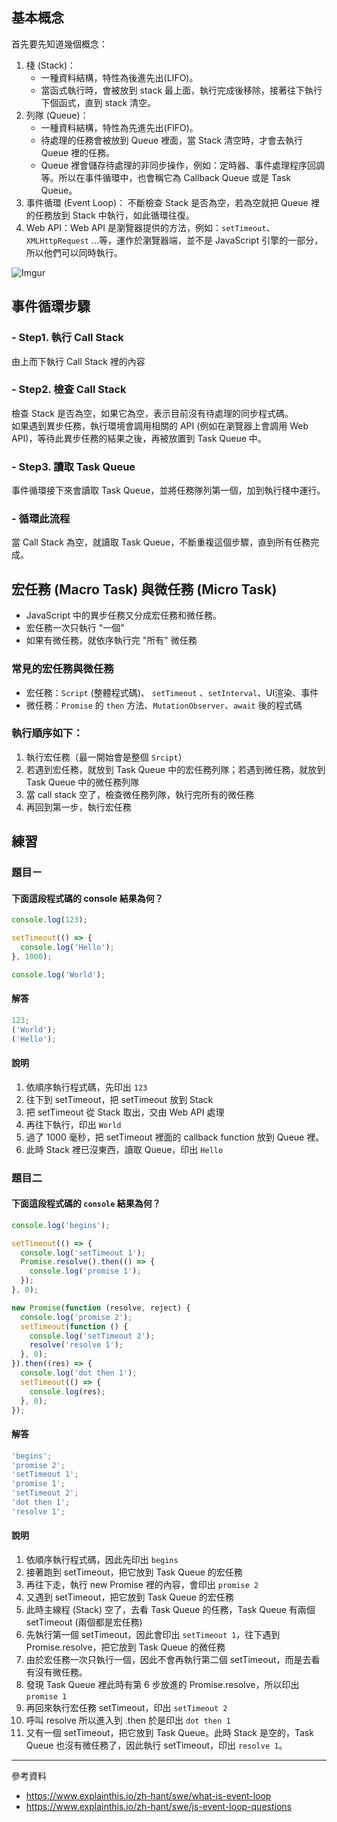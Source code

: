 ## 基本概念

首先要先知道幾個概念：

1. 棧 (Stack)：
   - 一種資料結構，特性為後進先出(LIFO)。
   - 當函式執行時，會被放到 stack 最上面，執行完成後移除，接著往下執行下個函式，直到 stack 清空。
2. 列隊 (Queue)：
   - 一種資料結構，特性為先進先出(FIFO)。
   - 待處理的任務會被放到 Queue 裡面，當 Stack 清空時，才會去執行 Queue 裡的任務。
   - Queue 裡會儲存待處理的非同步操作，例如：定時器、事件處理程序回調等。所以在事件循環中，也會稱它為 Callback Queue 或是 Task Queue。
3. 事件循環 (Event Loop)：
   不斷檢查 Stack 是否為空，若為空就把 Queue 裡的任務放到 Stack 中執行，如此循環往復。
4. Web API：Web API 是瀏覽器提供的方法，例如：`setTimeout`、`XMLHttpRequest` ...等，運作於瀏覽器端，並不是 JavaScript 引擎的一部分，所以他們可以同時執行。

![Imgur](https://i.imgur.com/0EyLg6m.jpg)

## 事件循環步驟

### - Step1. 執行 Call Stack

由上而下執行 Call Stack 裡的內容

### - Step2. 檢查 Call Stack

檢查 Stack 是否為空，如果它為空，表示目前沒有待處理的同步程式碼。\
如果遇到異步任務，執行環境會調用相關的 API (例如在瀏覽器上會調用 Web API)，等待此異步任務的結果之後，再被放置到 Task Queue 中。

### - Step3. 讀取 Task Queue

事件循環接下來會讀取 Task Queue，並將任務隊列第一個，加到執行棧中運行。

### - 循環此流程

當 Call Stack 為空，就讀取 Task Queue，不斷重複這個步驟，直到所有任務完成。

## 宏任務 (Macro Task) 與微任務 (Micro Task)

- JavaScript 中的異步任務又分成宏任務和微任務。
- 宏任務一次只執行 "一個"
- 如果有微任務，就依序執行完 "所有" 微任務

### 常見的宏任務與微任務

- 宏任務：`Script` (整體程式碼)、 `setTimeout` 、`setInterval`、UI渲染、事件
- 微任務：`Promise` 的 `then` 方法、`MutationObserver`、`await` 後的程式碼

### 執行順序如下：

1. 執行宏任務（最一開始會是整個 `Srcipt`）
2. 若遇到宏任務，就放到 Task Queue 中的宏任務列隊；若遇到微任務，就放到 Task Queue 中的微任務列隊
3. 當 call stack 空了，檢查微任務列隊，執行完所有的微任務
4. 再回到第一步，執行宏任務

## 練習

### 題目ㄧ

#### 下面這段程式碼的 console 結果為何？

```javascript
console.log(123);

setTimeout(() => {
  console.log('Hello');
}, 1000);

console.log('World');
```

#### 解答

```javascript
123;
('World');
('Hello');
```

#### 說明

1. 依順序執行程式碼，先印出 `123`
2. 往下到 setTimeout，把 setTimeout 放到 Stack
3. 把 setTimeout 從 Stack 取出，交由 Web API 處理
4. 再往下執行，印出 `World`
5. 過了 1000 毫秒，把 setTimeout 裡面的 callback function 放到 Queue 裡。
6. 此時 Stack 裡已沒東西，讀取 Queue，印出 `Hello`

### 題目二

#### 下面這段程式碼的 `console` 結果為何？

```javascript
console.log('begins');

setTimeout(() => {
  console.log('setTimeout 1');
  Promise.resolve().then(() => {
    console.log('promise 1');
  });
}, 0);

new Promise(function (resolve, reject) {
  console.log('promise 2');
  setTimeout(function () {
    console.log('setTimeout 2');
    resolve('resolve 1');
  }, 0);
}).then((res) => {
  console.log('dot then 1');
  setTimeout(() => {
    console.log(res);
  }, 0);
});
```

#### 解答

```javascript
'begins';
'promise 2';
'setTimeout 1';
'promise 1';
'setTimeout 2';
'dot then 1';
'resolve 1';
```

#### 說明

1. 依順序執行程式碼，因此先印出 `begins`
2. 接著跑到 setTimeout，把它放到 Task Queue 的宏任務
3. 再往下走，執行 new Promise 裡的內容，會印出 `promise 2`
4. 又遇到 setTimeout，把它放到 Task Queue 的宏任務
5. 此時主線程 (Stack) 空了，去看 Task Queue 的任務，Task Queue 有兩個 setTimeout (兩個都是宏任務)
6. 先執行第一個 setTimeout，因此會印出 `setTimeout 1`，往下遇到 Promise.resolve，把它放到 Task Queue 的微任務
7. 由於宏任務一次只執行一個，因此不會再執行第二個 setTimeout，而是去看有沒有微任務。
8. 發現 Task Queue 裡此時有第 6 步放進的 Promise.resolve，所以印出 `promise 1`
9. 再回來執行宏任務 setTimeout，印出 `setTimeout 2`
10. 呼叫 resolve 所以進入到 .then 於是印出 `dot then 1`
11. 又有一個 setTimeout，把它放到 Task Queue。此時 Stack 是空的，Task Queue 也沒有微任務了，因此執行 setTimeout，印出 `resolve 1`。

---

參考資料

- https://www.explainthis.io/zh-hant/swe/what-is-event-loop
- https://www.explainthis.io/zh-hant/swe/js-event-loop-questions
